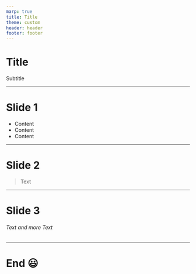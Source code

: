 ```yaml
---
marp: true
title: Title
theme: custom
header: header
footer: footer
---
```


<!-- _class: lead -->

# Title

Subtitle

<!-- Notes -->

---

# Slide 1

- Content
- Content
- Content

---

# Slide 2

> Text

---

# Slide 3

###### Text and more Text

---

<!-- _class: end -->

# End :smiley: